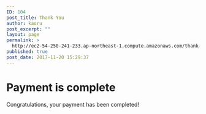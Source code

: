 ```yaml
---
ID: 104
post_title: Thank You
author: kaoru
post_excerpt: ""
layout: page
permalink: >
  http://ec2-54-250-241-233.ap-northeast-1.compute.amazonaws.com/thank-you/
published: true
post_date: 2017-11-20 15:29:37
---
```

<h1>Payment is complete</h1><p>Congratulations, your payment has been completed!</p>